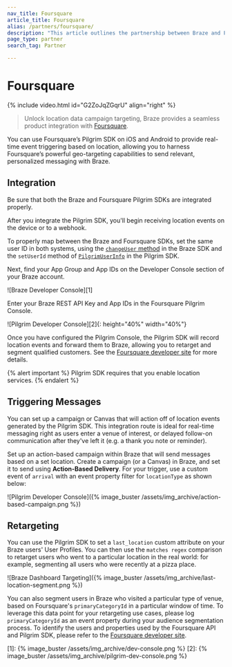```yaml
---
nav_title: Foursquare
article_title: Foursquare
alias: /partners/foursquare/
description: "This article outlines the partnership between Braze and Foursquare to provide real-time event triggering based on location."
page_type: partner
search_tag: Partner

---
```


# Foursquare

{% include video.html id="G2ZoJqZGqrU" align="right" %}

> Unlock location data campaign targeting, Braze provides a seamless product integration with [Foursquare](https://foursquare.com/).

You can use Foursquare’s Pilgrim SDK on iOS and Android to provide real-time event triggering based on location, allowing you to harness Foursquare’s powerful geo-targeting capabilities to send relevant, personalized messaging with Braze.

## Integration

Be sure that both the Braze and Foursquare Pilgrim SDKs are integrated properly.

After you integrate the Pilgrim SDK, you'll begin receiving location events on the device or to a webhook.

To properly map between the Braze and Foursquare SDKs, set the same user ID in both systems, using the [`changeUser` method]({{site.baseurl}}/developer_guide/platform_integration_guides/web/analytics/setting_user_ids/#setting-user-ids) in the Braze SDK and the `setUserId` method of [`PilgrimUserInfo`](https://developer.foursquare.com/docs/pilgrim-sdk/advanced-setup-guide#custom-user-data) in the Pilgrim SDK.

Next, find your App Group and App IDs on the Developer Console section of your Braze account.

![Braze Developer Console][1]

Enter your Braze REST API Key and App IDs in the Foursquare Pilgrim Console.

![Pilgrim Developer Console][2]{: height="40%" width="40%"}

Once you have configured the Pilgrim Console, the Pilgrim SDK will record location events and forward them to Braze, allowing you to retarget and segment qualified customers. See the [Foursquare developer site](https://developer.foursquare.com/) for more details.

{% alert important %}
Pilgrim SDK requires that you enable location services.
{% endalert %}

## Triggering Messages

You can set up a campaign or Canvas that will action off of location events generated by the Pilgrim SDK. This integration route is ideal for real-time messaging right as users enter a venue of interest, or delayed follow-on communication after they've left it (e.g. a thank you note or reminder).

Set up an action-based campaign within Braze that will send messages based on a set location. Create a campaign (or a Canvas) in Braze, and set it to send using **Action-Based Delivery**. For your trigger, use a custom event of `arrival` with an event property filter for `locationType` as shown below:

![Pilgrim Developer Console]({% image_buster /assets/img_archive/action-based-campaign.png %})

## Retargeting

You can use the Pilgrim SDK to set a `last_location` custom attribute on your Braze users' User Profiles. You can then use the `matches regex` comparison to retarget users who went to a particular location in the real world: for example, segmenting all users who were recently at a pizza place.

![Braze Dashboard Targeting]({% image_buster /assets/img_archive/last-location-segment.png %})

You can also segment users in Braze who visited a particular type of venue, based on Foursquare's `primaryCategoryId` in a particular window of time. To leverage this data point for your retargeting use cases, please log `primaryCategoryId` as an event property during your audience segmentation process. To identify the users and properties used by the Foursquare API and Pilgrim SDK, please refer to the [Foursquare developer site](https://developer.foursquare.com/).

[1]: {% image_buster /assets/img_archive/dev-console.png %}
[2]: {% image_buster /assets/img_archive/pilgrim-dev-console.png %}
